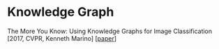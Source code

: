# Knowledge Graph

The More You Know: Using Knowledge Graphs for Image Classification \[2017, CVPR, Kenneth Marino\] \[[paper](http://openaccess.thecvf.com/content_cvpr_2017/papers/Marino_The_More_You_CVPR_2017_paper.pdf)\]







